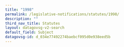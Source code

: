 ```yaml
---
title: "1998"
permalink: /legislative-notifications/statutes/1998/
description: ""
third_nav_title: Statutes
layout: datagovsg-v2-search
default_field: Subject
datagovsg-id: d_034e77492274baebcf095d0e938eed5b
---
```

